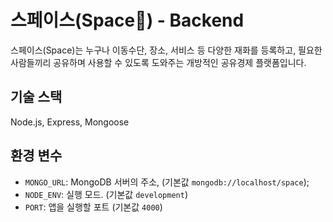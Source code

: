 # 스페이스(Space🚀) - Backend

스페이스(Space)는 누구나 이동수단, 장소, 서비스 등 다양한 재화를 등록하고, 필요한 사람들끼리 공유하며 사용할 수 있도록 도와주는 개방적인 공유경제 플랫폼입니다.

## 기술 스택

Node.js, Express, Mongoose

## 환경 변수

- `MONGO_URL`: MongoDB 서버의 주소, (기본값 `mongodb://localhost/space`);
- `NODE_ENV`: 실행 모드. (기본값 `development`)
- `PORT`: 앱을 실행할 포트 (기본값 `4000`)
